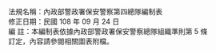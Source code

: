 法規名稱：內政部警政署保安警察第四總隊編制表  
修正日期：民國 108 年 09 月 24 日  
編 註：本編制表依據內政部警政署保安警察總隊組織準則第 5 條  
訂定，內容請參閱相關圖表附檔。  


